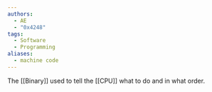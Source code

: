 ```yaml
---
authors:
  - AE
  - "0x4248"
tags:
  - Software
  - Programming
aliases:
  - machine code
---
```

The [[Binary]] used to tell the [[CPU]] what to do and in what order.